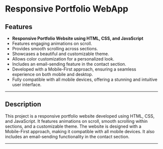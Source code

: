 # Responsive Portfolio WebApp

## Features

- **Responsive Portfolio Website using HTML, CSS, and JavaScript**
- Features engaging animations on scroll.
- Provides smooth scrolling across sections.
- Showcases a beautiful and customizable theme.
- Allows color customization for a personalized look.
- Includes an email-sending feature in the contact section.
- Developed with a Mobile-First approach, ensuring a seamless experience on both mobile and desktop.
- Fully compatible with all mobile devices, offering a stunning and intuitive user interface.

---

## Description

This project is a responsive portfolio website developed using HTML, CSS, and JavaScript. It features animations on scroll, smooth scrolling within sections, and a customizable theme. The website is designed with a Mobile-First approach, making it compatible with all mobile devices. It also includes an email-sending functionality in the contact section.

---

